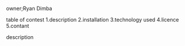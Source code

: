 owner;Ryan Dimba

table of contest
1.description 2.installation 3.technology used 4.licence 5.contant

description